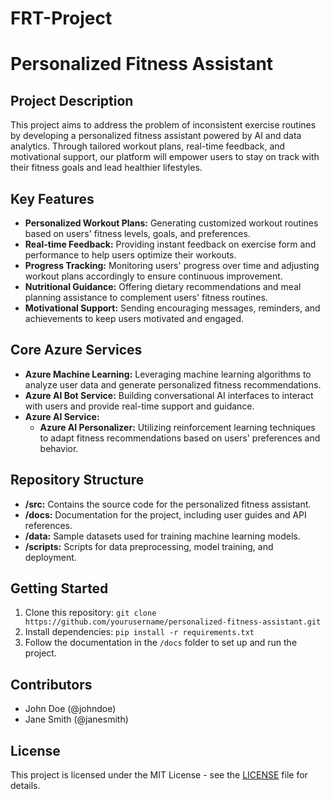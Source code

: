 # FRT-Project

# Personalized Fitness Assistant

## Project Description
This project aims to address the problem of inconsistent exercise routines by developing a personalized fitness assistant powered by AI and data analytics. Through tailored workout plans, real-time feedback, and motivational support, our platform will empower users to stay on track with their fitness goals and lead healthier lifestyles.

## Key Features
- **Personalized Workout Plans:** Generating customized workout routines based on users' fitness levels, goals, and preferences.
- **Real-time Feedback:** Providing instant feedback on exercise form and performance to help users optimize their workouts.
- **Progress Tracking:** Monitoring users' progress over time and adjusting workout plans accordingly to ensure continuous improvement.
- **Nutritional Guidance:** Offering dietary recommendations and meal planning assistance to complement users' fitness routines.
- **Motivational Support:** Sending encouraging messages, reminders, and achievements to keep users motivated and engaged.

## Core Azure Services
- **Azure Machine Learning:** Leveraging machine learning algorithms to analyze user data and generate personalized fitness recommendations.
- **Azure AI Bot Service:** Building conversational AI interfaces to interact with users and provide real-time support and guidance.
- **Azure AI Service:**
  - **Azure AI Personalizer:** Utilizing reinforcement learning techniques to adapt fitness recommendations based on users' preferences and behavior.

## Repository Structure
- **/src:** Contains the source code for the personalized fitness assistant.
- **/docs:** Documentation for the project, including user guides and API references.
- **/data:** Sample datasets used for training machine learning models.
- **/scripts:** Scripts for data preprocessing, model training, and deployment.

## Getting Started
1. Clone this repository: `git clone https://github.com/yourusername/personalized-fitness-assistant.git`
2. Install dependencies: `pip install -r requirements.txt`
3. Follow the documentation in the `/docs` folder to set up and run the project.

## Contributors
- John Doe (@johndoe)
- Jane Smith (@janesmith)

## License
This project is licensed under the MIT License - see the [LICENSE](LICENSE) file for details.
